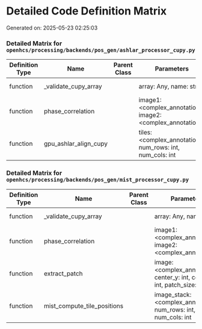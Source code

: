 # Detailed Code Definition Matrix
Generated on: 2025-05-23 02:25:03

### Detailed Matrix for `openhcs/processing/backends/pos_gen/ashlar_processor_cupy.py`

| Definition Type | Name | Parent Class | Parameters | Return Type | Lines |
| --- | --- | --- | --- | --- | --- |
| function | _validate_cupy_array |  | array: Any, name: str | <complex_annotation> | 38-59 |
| function | phase_correlation |  | image1: <complex_annotation>, image2: <complex_annotation> | Tuple[float, float] | 62-142 |
| function | gpu_ashlar_align_cupy |  | tiles: <complex_annotation>, num_rows: int, num_cols: int | Tuple[<complex_annotation>, <complex_annotation>] | 147-273 |

### Detailed Matrix for `openhcs/processing/backends/pos_gen/mist_processor_cupy.py`

| Definition Type | Name | Parent Class | Parameters | Return Type | Lines |
| --- | --- | --- | --- | --- | --- |
| function | _validate_cupy_array |  | array: Any, name: str | <complex_annotation> | 40-61 |
| function | phase_correlation |  | image1: <complex_annotation>, image2: <complex_annotation> | Union[Tuple[float, float], Tuple[<complex_annotation>, Tuple[int, int]]] | 64-152 |
| function | extract_patch |  | image: <complex_annotation>, center_y: int, center_x: int, patch_size: int | <complex_annotation> | 155-198 |
| function | mist_compute_tile_positions |  | image_stack: <complex_annotation>, num_rows: int, num_cols: int | Tuple[<complex_annotation>, <complex_annotation>] | 203-497 |

